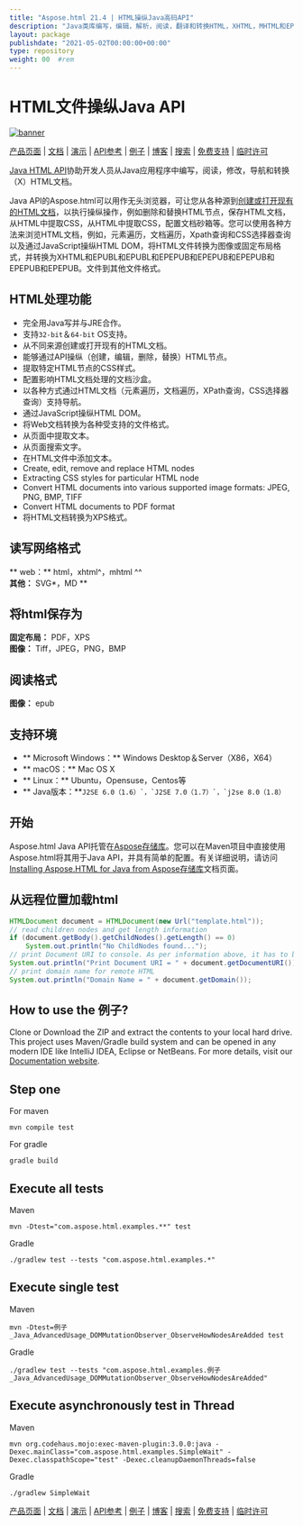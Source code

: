 ```yaml
---
title: "Aspose.html 21.4 | HTML操纵Java高码API" 
description: "Java类库编写，编辑，解析，阅读，翻译和转换HTML，XHTML，MHTML和EPUB格式。还通过JavaScript支持操纵DOM。" 
layout: package
publishdate: "2021-05-02T00:00:00+00:00"
type: repository
weight: 00	#rem
---
```


# HTML文件操纵Java API
[![banner](../aspose_html-for-java-banner.png)](./)

[产品页面](https://products.aspose.com/html/java) | [文档](https://docs.aspose.com/html/java/) | [演示](https://products.aspose.app/html/family) | [API参考](https://apireference.aspose.com/html/java) | [例子](https://github.com/aspose-html/Aspose.Html-for-Java) | [博客](https://blog.aspose.com/category/html/) | [搜索](https://search.aspose.com/) | [免费支持](https://forum.aspose.com/c/html) | [临时许可](https://purchase.aspose.com/temporary-license)

[Java HTML API](https://products.aspose.com/html/java)协助开发人员从Java应用程序中编写，阅读，修改，导航和转换（X）HTML文档。

Java API的Aspose.html可以用作无头浏览器，可让您从各种源到[创建或打开现有的HTML文档](https://docs.aspose.com/html/java/creating-a-document/)，以执行操纵操作，例如删除和替换HTML节点，保存HTML文档，从HTML中提取CSS，从HTML中提取CSS，配置文档砂箱等。您可以使用各种方法来浏览HTML文档，例如，元素遍历，文档遍历，Xpath查询和CSS选择器查询以及通过JavaScript操纵HTML DOM，将HTML文件转换为图像或固定布局格式，并转换为XHTML和EPUBL和EPUBL和EPEPUB和EPEPUB和EPEPUB和EPEPUB和EPEPUB。文件到其他文件格式。

## HTML处理功能
 - 完全用Java写并与JRE合作。
 - 支持`32-bit`＆`64-bit` OS支持。
 - 从不同来源创建或打开现有的HTML文档。
 - 能够通过API操纵（创建，编辑，删除，替换）HTML节点。
 - 提取特定HTML节点的CSS样式。
 - 配置影响HTML文档处理的文档沙盒。
 - 以各种方式通过HTML文档（元素遍历，文档遍历，XPath查询，CSS选择器查询）支持导航。
 - 通过JavaScript操纵HTML DOM。
 - 将Web文档转换为各种受支持的文件格式。
 - 从页面中提取文本。
 - 从页面搜索文字。
 - 在HTML文件中添加文本。
- Create, edit, remove and replace HTML nodes
- Extracting CSS styles for particular HTML node
- Convert HTML documents into various supported image formats: JPEG, PNG, BMP, TIFF
- Convert HTML documents to PDF format
 - 将HTML文档转换为XPS格式。

## 读写网络格式
** web：** html，xhtml^，mhtml ^^ \
**其他：** SVG*，MD **

## 将html保存为
**固定布局：** PDF，XPS \
**图像：** Tiff，JPEG，PNG，BMP

## 阅读格式
**图像：** epub

## 支持环境
 -  ** Microsoft Windows：** Windows Desktop＆Server（X86，X64）
 -  ** macOS：** Mac OS X
 -  ** Linux：** Ubuntu，Opensuse，Centos等
 -  ** Java版本：**``J2SE 6.0（1.6）`，`J2SE 7.0（1.7）`，`j2se 8.0（1.8）``

## 开始

Aspose.html Java API托管在[Aspose存储库](https://releases.aspose.com/html/java/)。您可以在Maven项目中直接使用Aspose.html将其用于Java API，并具有简单的配置。有关详细说明，请访问[Installing Aspose.HTML for Java from Aspose存储库](https://docs.aspose.com/html/java/installation/)文档页面。

## 从远程位置加载html

```java
HTMLDocument document = HTMLDocument(new Url("template.html"));
// read children nodes and get length information
if (document.getBody().getChildNodes().getLength() == 0)
    System.out.println("No ChildNodes found...");
// print Document URI to console. As per information above, it has to be https://www.w3.org/TR/html5/
System.out.println("Print Document URI = " + document.getDocumentURI());
// print domain name for remote HTML
System.out.println("Domain Name = " + document.getDomain());
```

## How to use the 例子?

Clone or Download the ZIP and extract the contents to your local hard drive. This project uses Maven/Gradle build system and can be opened in any modern IDE like IntelliJ IDEA, Eclipse or NetBeans. For more details, visit our [Documentation website](https://docs.aspose.com/display/htmljava/How+to+Run+the+例子).

## Step one

For maven
```
mvn compile test
```
For gradle
```
gradle build
```


## Execute all tests
Maven
```
mvn -Dtest="com.aspose.html.examples.**" test
```

Gradle
```
./gradlew test --tests "com.aspose.html.examples.*"
```

## Execute single test
Maven
```
mvn -Dtest=例子_Java_AdvancedUsage_DOMMutationObserver_ObserveHowNodesAreAdded test
```
Gradle
```
./gradlew test --tests "com.aspose.html.examples.例子_Java_AdvancedUsage_DOMMutationObserver_ObserveHowNodesAreAdded" 
```
## Execute asynchronously test in Thread
Maven
```
mvn org.codehaus.mojo:exec-maven-plugin:3.0.0:java -Dexec.mainClass="com.aspose.html.examples.SimpleWait" -Dexec.classpathScope="test" -Dexec.cleanupDaemonThreads=false
```
Gradle
```
./gradlew SimpleWait
```

[产品页面](https://products.aspose.com/html/java) | [文档](https://docs.aspose.com/html/java/) | [演示](https://products.aspose.app/html/family) | [API参考](https://apireference.aspose.com/html/java) | [例子](https://github.com/aspose-html/Aspose.Html-for-Java) | [博客](https://blog.aspose.com/category/html/) | [搜索](https://search.aspose.com/) | [免费支持](https://forum.aspose.com/c/html) | [临时许可](https://purchase.aspose.com/temporary-license)
